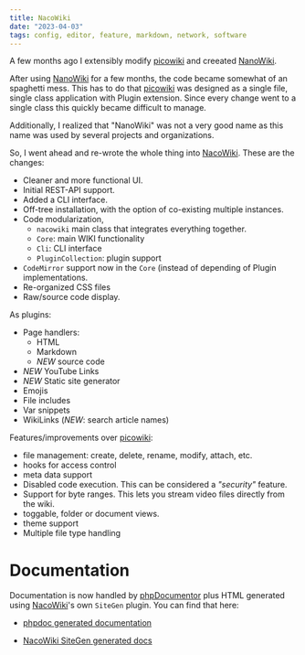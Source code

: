 ```yaml
---
title: NacoWiki
date: "2023-04-03"
tags: config, editor, feature, markdown, network, software
---
```

A few months ago I extensibly modify [picowiki][pw] and creeated [NanoWiki][nw].

After using [NanoWiki][nw] for a few months, the code became somewhat of an
spaghetti mess.  This has to do that [picowiki][pw] was designed as a single
file, single class application with Plugin extension.  Since every change went
to a single class this quickly became difficult to manage.

Additionally, I realized that "NanoWiki" was not a very good name as this
name was used by several projects and organizations.

So, I went ahead and re-wrote the whole thing into [NacoWiki][nc].  These are 
the changes:

- Cleaner and more functional UI.
- Initial REST-API support.
- Added a CLI interface.
- Off-tree installation, with the option of co-existing multiple instances.
- Code modularization,
  - `nacowiki` main class that integrates everything together.
  - `Core`: main WIKI functionality
  - `Cli`: CLI interface
  - `PluginCollection`: plugin support
- `CodeMirror` support now in the `Core` (instead of depending of Plugin implementations.
- Re-organized CSS files
- Raw/source code display.

As plugins:

- Page handlers:
  - HTML
  - Markdown
  - *NEW* source code
- *NEW* YouTube Links
- *NEW* Static site generator
- Emojis
- File includes
- Var snippets
- WikiLinks (*NEW*: search article names)

Features/improvements over [picowiki][pw]:

- file management: create, delete, rename, modify, attach, etc.
- hooks for access control
- meta data support
- Disabled code execution.  This can be considered a _"security"_ feature.
- Support for byte ranges.  This lets you stream video files directly
  from the wiki.
- toggable, folder or document views.
- theme support
- Multiple file type handling


# Documentation

Documentation is now handled by [phpDocumentor][phpdoc] plus HTML generated using
[NacoWiki][nc]'s own `SiteGen` plugin.  You can find that here:

- [phpdoc generated documentation](https://iliu-net.github.io/NacoWiki/php-api/)
- [NacoWiki SiteGen generated docs](https://iliu-net.github.io/NacoWiki/)

  [nc]: https://github.com/iliu-net/NacoWiki/
  [nw]: https://github.com/iliu-net/nanowiki
  [pw]: https://github.com/luckyshot/picowiki
  [md]: https://daringfireball.net/projects/markdown/
  [phpdoc]: https://www.phpdoc.org/
  





